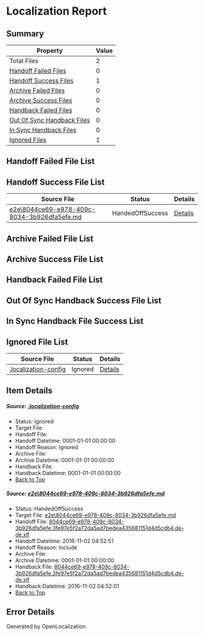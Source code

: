 # <a name='report-top'></a> Localization Report

## Summary
 Property | Value 
 -------- | ----- 
 Total Files | 2
[ Handoff Failed Files ](#handoff-failed-list)| 0
[ Handoff Success Files ](#handoff-success-list)| 1
[ Archive Failed Files ](#archive-failed-list)| 0
[ Archive Success Files ](#archive-success-list)| 0
[ Handback Failed Files ](#handback-failed-list)| 0
[ Out Of Sync Handback Files ](#outofsync-handback-success-list)| 0
[ In Sync Handback Files ](#insync-handback-success-list)| 0
[ Ignored Files ](#ignored-list)| 1

## <a name='handoff-failed-list'></a> Handoff Failed File List

## <a name='handoff-success-list'></a> Handoff Success File List
 Source File | Status | Details 
 ----------- | ------ | ------- 
 [e2e\8044ce69-e978-409c-8034-3b926dfa5efe.md](https://github.com/OpenLocalizationTestOrg/ol-test0/blob/0d572a241e03326f688222e84ea126d92d069814/e2e/8044ce69-e978-409c-8034-3b926dfa5efe.md) | HandedOffSuccess | [Details](#adda98d014b35031c8954f03e9f5eb33c70e565b1)

## <a name='archive-failed-list'></a> Archive Failed File List

## <a name='archive-success-list'></a> Archive Success File List

## <a name='handback-failed-list'></a> Handback Failed File List

## <a name='outofsync-handback-success-list'></a> Out Of Sync Handback Success File List

## <a name='insync-handback-success-list'></a> In Sync Handback File Success List

## <a name='ignored-list'></a> Ignored File List
 Source File | Status | Details 
 ----------- | ------ | ------- 
 [.localization-config](https://github.com/OpenLocalizationTestOrg/ol-test0/blob/0d572a241e03326f688222e84ea126d92d069814/.localization-config) | Ignored | [Details](#c268a05ecaa7ec85942ed632c29928ee5bd6da8d0)

## Item Details
##### <a name='c268a05ecaa7ec85942ed632c29928ee5bd6da8d0'></a> Source: [.localization-config](https://github.com/OpenLocalizationTestOrg/ol-test0/blob/0d572a241e03326f688222e84ea126d92d069814/.localization-config)
* Status: Ignored
* Target File: 
* Handoff File: 
* Handoff Datetime: 0001-01-01 00:00:00
* Handoff Reason: Ignored
* Archive File: 
* Archive Datetime: 0001-01-01 00:00:00
* Handback File: 
* Handback Datetime: 0001-01-01 00:00:00
* [Back to Top](#report-top)

##### <a name='adda98d014b35031c8954f03e9f5eb33c70e565b1'></a> Source: [e2e\8044ce69-e978-409c-8034-3b926dfa5efe.md](https://github.com/OpenLocalizationTestOrg/ol-test0/blob/0d572a241e03326f688222e84ea126d92d069814/e2e/8044ce69-e978-409c-8034-3b926dfa5efe.md)
* Status: HandedOffSuccess
* Target File: [e2e\8044ce69-e978-409c-8034-3b926dfa5efe.md](https://github.com/OpenLocalizationTestOrg/ol-test0-dede/blob/90fa34c26617f1f1d16db11e8dce80278ac98f69/e2e/8044ce69-e978-409c-8034-3b926dfa5efe.md)
* Handoff File: [8044ce69-e978-409c-8034-3b926dfa5efe.3fe97e5f2a72da5ad7bedea435681151d4d5cdb4.de-de.xlf](https://github.com/OpenLocalizationTestOrg/ol-test0-handoff/blob/7884233c981bfc55abc467191679106abe6e8eb5/ol-handoff/OpenLocalizationTestOrg/ol-test0-dede/yufeih/ht/8044ce69-e978-409c-8034-3b926dfa5efe.3fe97e5f2a72da5ad7bedea435681151d4d5cdb4.de-de.xlf)
* Handoff Datetime: 2016-11-02 04:52:51
* Handoff Reason: Include
* Archive File: 
* Archive Datetime: 0001-01-01 00:00:00
* Handback File: [8044ce69-e978-409c-8034-3b926dfa5efe.3fe97e5f2a72da5ad7bedea435681151d4d5cdb4.de-de.xlf](https://github.com/OpenLocalizationTestOrg/ol-test0-handback/blob/a244504f6c6b99fefc21a23faff56c4d154a6ec3/ol-handback/OpenLocalizationTestOrg/ol-test0-dede/yufeih/ht/8044ce69-e978-409c-8034-3b926dfa5efe.3fe97e5f2a72da5ad7bedea435681151d4d5cdb4.de-de.xlf)
* Handback Datetime: 2016-11-02 04:52:01
* [Back to Top](#report-top)


## Error Details

Generated by OpenLocalization.
